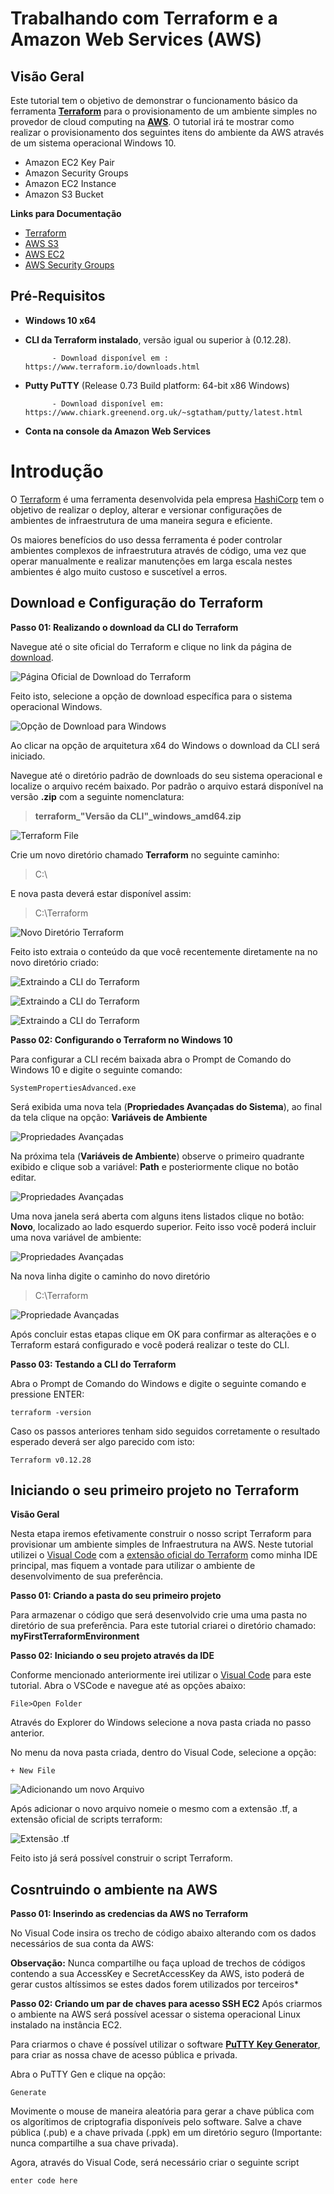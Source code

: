 # Trabalhando com Terraform e a Amazon Web Services (AWS)

## Visão Geral

Este tutorial tem o objetivo de demonstrar o funcionamento básico da ferramenta **[Terraform](https://www.terraform.io/intro/index.html)** para o provisionamento de um ambiente simples no provedor de cloud computing na **[AWS](https://aws.amazon.com/)**. O tutorial irá te mostrar como realizar o provisionamento dos seguintes itens do ambiente da AWS através de um sistema operacional Windows 10.

 - Amazon EC2 Key Pair
 - Amazon Security Groups
 - Amazon EC2 Instance
 - Amazon S3 Bucket

**Links para Documentação**

 - [Terraform](https://www.terraform.io/docs/index.html)
 - [AWS S3](https://docs.aws.amazon.com/AmazonS3/latest/dev/Introduction.html)
 - [AWS EC2](https://docs.aws.amazon.com/en_us/ec2/?id=docs_gateway)
 - [AWS Security Groups](https://docs.aws.amazon.com/AWSEC2/latest/UserGuide/ec2-security-groups.html)

## Pré-Requisitos

 - **Windows 10 x64**
 - **CLI da Terraform instalado**, versão igual ou superior à (0.12.28).
 
			 - Download disponível em : https://www.terraform.io/downloads.html
 - **Putty PuTTY**  (Release 0.73 Build platform: 64-bit x86 Windows)
	
			 - Download disponível em: https://www.chiark.greenend.org.uk/~sgtatham/putty/latest.html
			 
 - **Conta na console da Amazon Web Services**
 
# Introdução

 O [Terraform](https://www.terraform.io/intro/index.html) é uma ferramenta desenvolvida pela empresa [HashiCorp](https://www.hashicorp.com/) tem o objetivo de realizar o deploy, alterar e versionar configurações de ambientes de infraestrutura de uma maneira segura e eficiente.

Os maiores benefícios do uso dessa ferramenta é poder controlar ambientes complexos de infraestrutura através de código, uma vez  que operar manualmente e realizar manutenções em larga escala nestes ambientes é algo muito custoso e suscetível a erros.

## Download e  Configuração do Terraform
**Passo 01: Realizando o download da CLI do Terraform** 

Navegue até o site oficial do Terraform e clique no link da página de [download](https://www.terraform.io/downloads.html).

![Página Oficial de Download do Terraform](https://github.com/guillecosme/Terraform/blob/master/terraform-step-by-step-images/download-terraform-site.PNG)

Feito isto, selecione a opção de download específica para o sistema operacional Windows.

![Opção de Download para Windows](https://github.com/guillecosme/Terraform/blob/master/terraform-step-by-step-images/download-terraform-windowsx64.PNG)

Ao clicar na opção de arquitetura x64 do Windows o download da CLI será iniciado.

Navegue até o diretório padrão de downloads do seu sistema operacional e localize o arquivo recém baixado. Por padrão o arquivo estará disponível na versão **.zip** com a seguinte nomenclatura: 

> **terraform_"Versão da CLI"_windows_amd64.zip**

![Terraform File](https://github.com/guillecosme/Terraform/blob/master/terraform-step-by-step-images/download-terraform-zipFile.PNG)

Crie um novo diretório chamado **Terraform** no seguinte caminho:

> C:\

E nova pasta deverá estar disponível assim:

> C:\Terraform

![Novo Diretório Terraform](https://github.com/guillecosme/Terraform/blob/master/terraform-step-by-step-images/terraform-folder.PNG)

Feito isto extraia o conteúdo da que você recentemente diretamente na no novo diretório criado:

![Extraindo a CLI do Terraform](https://github.com/guillecosme/Terraform/blob/master/terraform-step-by-step-images/terraform-extract-folder-1.PNG)

![Extraindo a CLI do Terraform](https://github.com/guillecosme/Terraform/blob/master/terraform-step-by-step-images/terraform-extract-folder-2.PNG)

![Extraindo a CLI do Terraform](https://github.com/guillecosme/Terraform/blob/master/terraform-step-by-step-images/terraform-extract-folder-3.PNG)

**Passo 02: Configurando o Terraform no Windows 10**

Para configurar a CLI recém baixada abra o Prompt de Comando do Windows 10 e digite o seguinte comando:

    SystemPropertiesAdvanced.exe

Será exibida uma nova tela (**Propriedades Avançadas do Sistema**), ao final da tela clique na opção: **Variáveis de Ambiente**

![Propriedades Avançadas](https://github.com/guillecosme/Terraform/blob/master/terraform-step-by-step-images/SystemPropertiesAdvanced-1.PNG)

Na próxima tela (**Variáveis de Ambiente**) observe o primeiro quadrante exibido e clique sob a variável: **Path** e posteriormente clique no botão editar.

![Propriedades Avançadas](https://github.com/guillecosme/Terraform/blob/master/terraform-step-by-step-images/SystemPropertiesAdvanced-2.PNG)

Uma nova janela será aberta com alguns itens listados clique no botão: **Novo**, localizado ao lado esquerdo superior. Feito isso você poderá incluir uma nova variável de ambiente:

![Propriedades Avançadas](https://github.com/guillecosme/Terraform/blob/master/terraform-step-by-step-images/SystemPropertiesAdvanced-3.PNG)

Na nova linha digite o caminho do novo diretório

> C:\Terraform

![Propriedade Avançadas](https://github.com/guillecosme/Terraform/blob/master/terraform-step-by-step-images/SystemPropertiesAdvanced-4.PNG)

Após concluir estas etapas clique em OK para confirmar as alterações e o Terraform estará configurado e  você poderá realizar o teste do CLI.

**Passo 03: Testando a CLI do Terraform**

Abra o Prompt de Comando do Windows e digite o seguinte comando e pressione ENTER:

    terraform -version

Caso os passos anteriores tenham sido seguidos corretamente o resultado esperado deverá ser algo parecido com isto:

    Terraform v0.12.28


## Iniciando o seu primeiro projeto no Terraform

**Visão Geral**

Nesta etapa iremos efetivamente construir o nosso script Terraform para provisionar um ambiente simples de Infraestrutura na AWS. Neste tutorial utilizei o [Visual Code](https://code.visualstudio.com/) com a [extensão oficial do Terraform](https://marketplace.visualstudio.com/items?itemName=HashiCorp.terraform) como minha IDE principal, mas fiquem a vontade para utilizar o ambiente de desenvolvimento de sua preferência.

**Passo 01: Criando a pasta do seu primeiro projeto**

Para armazenar o código que será desenvolvido crie uma uma pasta no diretório de sua preferência. Para este tutorial criarei o diretório chamado: **myFirstTerraformEnvironment**

**Passo 02: Iniciando o seu projeto através da IDE**

Conforme mencionado anteriormente irei utilizar o [Visual Code](https://code.visualstudio.com/) para este tutorial. Abra o VSCode  e navegue até as opções abaixo:

    File>Open Folder

Através do Explorer do Windows selecione a nova pasta criada no passo anterior.

No menu da nova pasta criada, dentro do Visual Code, selecione a opção:

    + New File
  
  ![Adicionando um novo Arquivo](https://github.com/guillecosme/Terraform/blob/master/terraform-step-by-step-images/vsCode-NewFile.PNG)

Após adicionar o novo arquivo nomeie o mesmo com a extensão .tf, a extensão oficial de scripts terraform:

![Extensão .tf](https://github.com/guillecosme/Terraform/blob/master/terraform-step-by-step-images/vsCode-NewFile-1.PNG)

Feito isto já será possível construir o script Terraform.

## Cosntruindo o ambiente na AWS
**Passo 01: Inserindo as credencias da AWS no Terraform**

No Visual Code insira os trecho de código abaixo alterando com os dados necessários de sua conta da AWS:

   

**Observação:** Nunca compartilhe ou faça upload de trechos de códigos contendo a sua AccessKey e SecretAccessKey da AWS, isto poderá de gerar custos altíssimos se estes dados forem utilizados por terceiros*

**Passo 02: Criando um par de chaves para acesso SSH EC2**
Após criarmos o ambiente na AWS será possível acessar o sistema operacional Linux instalado na instância EC2. 

Para criarmos o chave é possível utilizar o software [**PuTTY Key Generator**](PuTTY%20Key%20Generator), para criar as nossa chave de acesso pública e privada.

Abra o PuTTY Gen e clique na opção:

    Generate
Movimente o mouse de maneira aleatória para gerar a chave pública com os algorítimos de criptografia disponíveis pelo software. Salve a chave pública (.pub) e a chave privada (.ppk) em um diretório seguro (Importante: nunca compartilhe a sua chave privada).

Agora, através do Visual Code, será necessário criar o seguinte script

    enter code here
